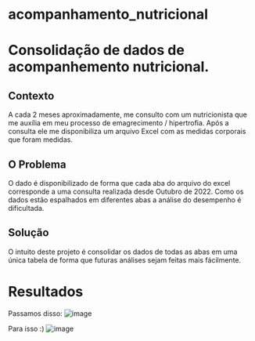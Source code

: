 # acompanhamento_nutricional

# Consolidação de dados de acompanhemento nutricional.

## Contexto
 A cada 2 meses aproximadamente, me consulto com um nutricionista que me auxília em meu processo de emagrecimento / hipertrofia. 
  Após a consulta ele me disponibiliza um arquivo Excel com as medidas corporais que foram medidas. 
  
## O Problema
O dado é disponibilizado de forma que cada aba do arquivo do excel corresponde a uma consulta realizada desde Outubro de 2022. 
Como os dados estão espalhados em diferentes abas a análise do desempenho é dificultada. 

## Solução
O intuito deste projeto é consolidar os dados de todas as abas em uma única tabela de forma que futuras análises sejam feitas mais fácilmente.

# Resultados

Passamos disso:
![image](https://github.com/marcelo1214/acompanhamento_nutricional/assets/74847223/5351b8f6-e9cf-4809-ad2a-192cf7c73580)

Para isso :)
![image](https://github.com/marcelo1214/acompanhamento_nutricional/assets/74847223/9a070a06-4775-4b64-bd4e-1ad4d1cc2a6b)


